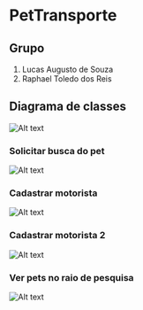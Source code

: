 # PetTransporte

## Grupo
1. Lucas Augusto de Souza
2. Raphael Toledo dos Reis

## Diagrama de classes
![Alt text](prints/diagrama.png)

### Solicitar busca do pet

![Alt text](prints/print1.jpeg)

### Cadastrar motorista

![Alt text](prints/print2.jpeg)

### Cadastrar motorista 2

![Alt text](prints/print3.jpeg)

### Ver pets no raio de pesquisa

![Alt text](prints/print4.jpeg)
